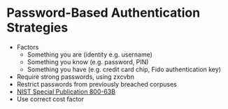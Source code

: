# Password-Based Authentication Strategies

* Factors
    * Something you are (identity e.g. username)
    * Something you know (e.g. password, PIN)
    * Something you have (e.g. credit card chip, Fido authentication key)
* Require strong passwords, using zxcvbn
* Restrict passwords from previously breached corpuses
* [NIST Special Publication 800-63B](https://pages.nist.gov/800-63-3/sp800-63b.html)
* Use correct cost factor
